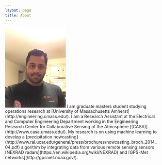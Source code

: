 ```yaml
---
layout: page
title: About
---
```

<img src="pictures/profile.jpg" alt="Drawing" style="width: 200px;"/>
I am graduate masters student studying operations research at [University of Massachusetts Amherst](http://engineering.umass.edu/). I am a Research Assistant at the Electrical and Computer Engineering Department working in the Engineering Research Center for Collaborative Sensing of the Atmosphere [(CASA)](http://www.casa.umass.edu/). My research is on using machine learning to develop a [precipitation nowcasting](http://www.ral.ucar.edu/general/press/brochures/nowcasting_broch_2014_04.pdf) algorithm by integrating data from various remote sensing sensors [NEXRAD radars](https://en.wikipedia.org/wiki/NEXRAD) and [GPS-Met networks](http://gpsmet.noaa.gov/). 



